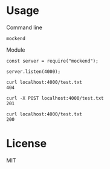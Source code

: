 # Usage

Command line

```
mockend
```

Module

```
const server = require("mockend");

server.listen(4000);
```

```
curl localhost:4000/test.txt
404

curl -X POST localhost:4000/test.txt
201

curl localhost:4000/test.txt
200
```

# License

MIT
